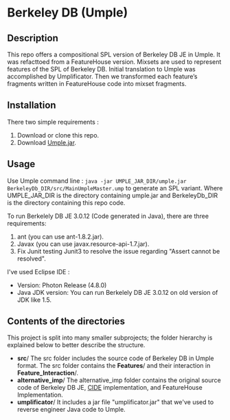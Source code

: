 
# Berkeley DB (Umple)

## Description
This repo offers a compositional SPL version of Berkeley DB JE in Umple. It was refacttoed from a FeatureHouse version. Mixsets are used to represent features of the SPL of Berkeley DB. Initial translation to Umple was accomplished by Umplificator. Then we transformed each feature’s fragments written in FeatureHouse code into mixset fragments.

##  Installation
There two simple requirements : 
 1. Download or clone this repo.
 2. Download [Umple.jar](https://cruise.eecs.uottawa.ca/umpleonline/download_eclipse_umple_plugin.shtml). 

 
## Usage
 Use Umple command line : `java -jar UMPLE_JAR_DIR/umple.jar BerkeleyDb_DIR/src/MainUmpleMaster.ump` to generate an SPL variant. Where UMPLE_JAR_DIR is the directory containing umple.jar and BerkeleyDb_DIR is the directory containing this repo code. 
 
To run Berkelely DB JE 3.0.12 (Code generated in Java), there are three requirements: 
 1. ant (you can use ant-1.8.2.jar).  
 2. Javax (you can use javax.resource-api-1.7.jar).  
 3. Fix Junit testing Junit3 to resolve the issue regarding "Assert cannot be resolved".

I've used Eclipse IDE :
 - Version: Photon Release (4.8.0) 
 - Java JDK version: You can run Berkelely DB JE 3.0.12 on old version of JDK like 1.5.

## Contents of the directories
This project is split into many smaller subprojects; the folder hierarchy is explained below to better describe the structure.
 * **src**/
The src folder includes the source code of Berkeley DB in Umple format. The src folder contains the **Features**/ and their interaction in **Feature_Interaction**/. 
 * **alternative_imp**/
 The alternative_imp folder contains the original source code of Berkeley DB JE, [CIDE](https://github.com/ckaestne/CIDE/tree/master/CIDE_Samples/cide_samples/Berkeley%20DB%20JE) implementation, and FeatureHouse Implementation.  
 * **umplificator**/ 
It includes a jar file "umplificator.jar" that we've used to reverse engineer Java code to Umple. 

